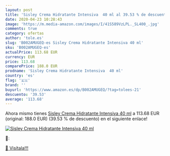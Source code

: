 ```yaml
---
layout: post
title: 'Sisley Crema Hidratante Intensiva  40 ml al 39.53 % de descuento'
date: 2020-04-23 10:28:43
image: 'https://m.media-amazon.com/images/I/41S589VzLPL._SL400_.jpg'
comments: true
category: ofertas
author: 'tole.es'
slug: 'B002AMUGEQ-es Sisley Crema Hidratante Intensiva 40 ml'
sku: 'B002AMUGEQ-es'
actualPrice: 113.68 EUR
currency: EUR
price: 113.68
comparePrice: 188.0 EUR
prodname: 'Sisley Crema Hidratante Intensiva  40 ml'
country: 'es'
flag: '🇪🇸'
brand: ''
buyurl: 'https://www.amazon.es/dp/B002AMUGEQ/?tag=tolees-21'
descuento: '39.53'
average: '113.68'
---
```


Ahora mismo tienes [Sisley Crema Hidratante Intensiva  40 ml](https://www.amazon.es/dp/B002AMUGEQ/?tag=tolees-21) a 113.68 EUR (original: 188.0 EUR) (39.53 %  de descuento) en el siguiente enlace!

[![Sisley Crema Hidratante Intensiva  40 ml](https://m.media-amazon.com/images/I/41S589VzLPL._SL400_.jpg)](https://www.amazon.es/dp/B002AMUGEQ/?tag=tolees-21)

🔎:


[🛒 Visítala!!!](https://www.amazon.es/dp/B002AMUGEQ/?tag=tolees-21)
